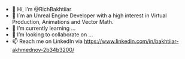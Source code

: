 - 👋 Hi, I’m @RichBakhtiiar
- 👀 I´m an Unreal Engine Developer with a high interest in Virtual Production, Animations and Vector Math.
- 🌱 I’m currently learning ...
- 💞️ I’m looking to collaborate on ...
- 📫 Reach me on LinkedIn via https://www.linkedin.com/in/bakhtiiar-akhmednov-2b34b3200/
